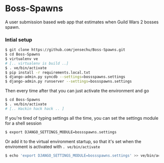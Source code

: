 Boss-Spawns
===========

A user submission based web app that estimates when Guild Wars 2 bosses spawn.

### Intial setup

```bash
$ git clone https://github.com/jensechu/Boss-Spawns.git
$ cd Boss-Spawns
$ virtualenv ve
# [.. virtualenv is build ..]
$ . ve/bin/activate
$ pip install -r requirements.local.txt
$ django-admin.py syncdb --settings=bossspawns.settings
$ django-admin.py runserver --settings=bossspawns.settings
```

Then every time after that you can just activate the environment and go

```bash
$ cd Boss-Spawns
$ . ve/bin/activate
# [.. Hackin hack hack .. ]
```

If you're tired of typing settings all the time, you can set the settings module
for a shell session

```bash
$ export DJANGO_SETTINGS_MODULE=bossspawns.settings
```

Or add it to the virtual environment startup, so that it's set when
the enviroment is activated with `. ve/bin/activate`

```bash
$ echo 'export DJANGO_SETTINGS_MODULE=bossspawns.settings' >> ve/bin/activate
```